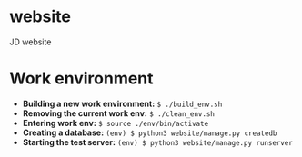 website
=======

JD website

Work environment
================
 * **Building a new work environment:** `$ ./build_env.sh`
 * **Removing the current work env:** `$ ./clean_env.sh`
 * **Entering work env:** `$ source ./env/bin/activate`
 * **Creating a database:** `(env) $ python3 website/manage.py createdb`
 * **Starting the test server:** `(env) $ python3 website/manage.py runserver`


